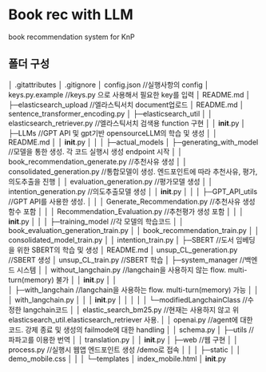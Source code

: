 # Book rec with LLM
book recommendation system for KnP
## 폴더 구성
│  .gitattributes
│  .gitignore
│  config.json //실행사항의 config
│  keys.py.example //keys.py 으로 사용해서 필요한 key를 입력
│  README.md
│
├─elasticsearch_upload //엘라스틱서치 document업로드
│      README.md
│      sentence_transformer_encoding.py
│
├─elasticsearch_util 
│  │  elasticsearch_retriever.py //엘라스틱서치 검색용 function 구현
│  │  __init__.py
│
├─LLMs //GPT API 및 gpt기반 opensourceLLM의 학습 및 생성
│  │  README.md
│  │  __init__.py
│  │
│  ├─actual_models
│  ├─generating_with_model //모델을 통한 생성. 각 코드 실행시 생성 endpoint 시작
│  │      book_recommendation_generate.py //추천사유 생성
│  │      consolidated_generation.py //통합모델이 생성. 엔드포인트에 따라 추천사유, 평가, 의도추출을 진행
│  │      evaluation_generation.py //평가모델 생성
│  │      intention_generation.py //의도추출모델 생성
│  │      __init__.py
│  │
│  ├─GPT_API_utils //GPT API를 사용한 생성.
│  │  │  Generate_Recommendation.py //추천사유 생성 함수 포함
│  │  │  Recommendation_Evaluation.py //추천평가 생성 포함
│  │  │  __init__.py
│  │ 
│  ├─training_model //각 모델의 학습코드
│  │      book_evaluation_generation_train.py
│  │      book_recommendation_train.py
│  │      consolidated_model_train.py
│  │      intention_train.py
│
├─SBERT //도서 임베딩을 위한 SBERT의 학습 및 생성
│      README.md
│      unsup_CL_generation.py //SBERT 생성
│      unsup_CL_train.py //SBERT 학습
│
├─system_manager //백엔드 시스템
│  │  without_langchain.py //langchain을 사용하지 않는 flow. multi-turn(memory) 불가
│  │  __init__.py
│  │  
│  ├─with_langchain //langchain을 사용하는 flow. multi-turn(memory) 가능
│  │  │  with_langchain.py
│  │  │  __init__.py
│  │  │
│  │  └─modifiedLangchainClass //수정한 langchain코드
│  │          elastic_search_bm25.py //현재는 사용하지 않고 위 elasticsearch_util.elasticsearch_retriever 사용.
│  │          openai.py //agent에 대한 코드. 강제 종료 및 생성의 failmode에 대한 handling
│  │          schema.py 
│
├─utils //파파고를 이용한 번역
│  │  translation.py 
│  │  __init__.py
│
├─web //웹 구현
│  │  process.py //실행시 웹앱 엔드포인트 생성 /demo로 접속
│  │
│  ├─static
│  │      demo_mobile.css
│  │
│  └─templates
│          index_mobile.html
│          __init__.py
